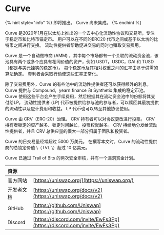 # Curve

{% hint style="info" %}
即将推出。 Curve 尚未集成。
{% endhint %}

Curve 是2020年1月在以太坊上推出的一个去中心化流动性协议和交易所，专注于稳定币和比特币锚定币。 用户可以在不同的ERC20 代币之间或基于以太坊的比特币之间进行交换。 流动性提供者帮助促进交易的同时也赚取交易费用。

Curve 是一个自动做市商 \(AMM\) ，其中每个市场都有一个关联的流动资金池，该池具有两个或多个应具有相同价值的资产，例如 USDT，USDC，DAI 和 TUSD（都是与美元挂钩的稳定币）。 每个稳定币及其相对权重之间的汇率由基于供需的算法确定。 套利者会采取行动使这些汇率正常化。

除了交易费用外，Curve 的有些池中的流动性提供者还可以获得额外的利息。 Curve 提供与 Compound，yearn.finance 和 Synthetix 集成的稳定币池。 Curve 使用这些平台会产生手续费用，然后根据其在流动资金池中的份额将其支付给LP。 流动性提供者 \(LP\) 代币被提供给参与池的参与者，可以赎回其最初提供的流动性以及应计费用和收益。 LP 代币也可以转至其他协议使用。

Curve 由 CRV（ERC-20）治理。 CRV 持有者可以对协议更改进行投票。 CRV持有者锁定的资产越多、锁定时间越长，投票权就越多。 CRV 持续地分发给流动性提供者，并且 CRV 总供应量的很大一部分归属于团队和投资者。

Curve 的日交易量经常超过 5000 万美元。 在撰写本文时，Curve 的流动性提供商的总锁定价值 \（TVL \）超过 10 亿美元。

Curve 已通过 Trail of Bits 的两次安全审核，并有一个漏洞赏金计划。

| 资源      |                                                                          |
|:------- |:------------------------------------------------------------------------ |
| 官方网站    | [https://uniswap.org/](https://uniswap.org/)                             |
| 开发者文档   | [https://uniswap.org/docs/v2](https://uniswap.org/docs/v2)               |
| GitHub  | [https://github.com/Uniswap](https://github.com/Uniswap)                 |
| Discord | [https://discord.com/invite/EwFs3Pp](https://discord.com/invite/EwFs3Pp) |


